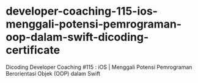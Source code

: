 # developer-coaching-115-ios-menggali-potensi-pemrograman-oop-dalam-swift-dicoding-certificate
Dicoding Developer Coaching #115 : iOS | Menggali Potensi Pemrograman Berorientasi Objek (OOP) dalam Swift
